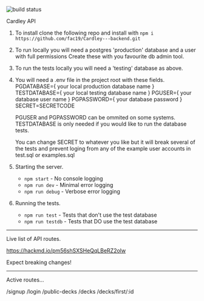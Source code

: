 ![build status](https://travis-ci.com/Ivo-Evans/Cardley---backend.svg?branch=master)



Cardley API

1. To install clone the following repo and install with `npm i`
   `https://github.com/fac19/Cardley---backend.git`

2. To run locally you will need a postgres 'production' database and a user with full permissions
   Create these with you favourite db admin tool.

3. To run the tests locally you will need a 'testing' database as above.

4. You will need a .env file in the project root with these fields.
   PGDATABASE={ your local production database name }
   TESTDATABASE={ your local testing database name }
   PGUSER={ your database user name }
   PGPASSWORD={ your database password }
   SECRET=SECRETCODE

    PGUSER and PGPASSWORD can be ommited on some systems. TESTDATABASE is only needed if you would like to run the database tests.

    You can change SECRET to whatever you like but it will break several of the tests and prevent loging from any of the example user accounts in test.sql or examples.sql

5. Starting the server.

    - `npm start` - No console logging
    - `npm run dev` - Minimal error logging
    - `npm run debug` - Verbose error logging

6. Running the tests.
    - `npm run test` - Tests that don't use the test database
    - `npm run testdb` - Tests that DO use the test database

---

Live list of API routes.

https://hackmd.io/pm56shSXSHeQqLBeRZ2olw

Expect breaking changes!

---

Active routes...

/signup
/login
/public-decks
/decks
/decks/first/:id
